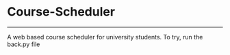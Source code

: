 # Course-Scheduler
-----------------
A web based course scheduler for university students. To try, run the back.py file
